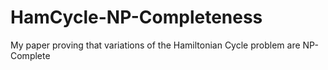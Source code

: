 HamCycle-NP-Completeness
========================

My paper proving that variations of the Hamiltonian Cycle problem are NP-Complete
